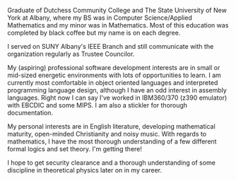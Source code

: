 Graduate of Dutchess Community College and The State University of New York at Albany, where my BS was in Computer Science/Applied Mathematics and my minor was in Mathematics. Most of this education was completed by black coffee but my name is on each degree.

I served on SUNY Albany's IEEE Branch and still communicate with the organization regularly as Trustee Councilor. 

My (aspiring) professional software development interests are in small or mid-sized energetic environments with lots of opportunities to learn. I am currently most comfortable in object oriented languages and interpreted programming language design, although I have an odd interest in assembly languages. Right now I can say I've worked in IBM360/370 (z390 emulator) with EBCDIC and some MIPS. I am also a stickler for thorough documentation.

My personal interests are in English literature, developing mathematical maturity, open-minded Christianity and noisy music. With regards to mathematics, I have the most thorough understanding of a few different formal logics and set theory. I'm getting there!

I hope to get security clearance and a thorough understanding of some discipline in theoretical physics later on in my career. 

